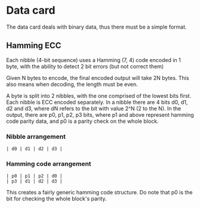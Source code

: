 # Data card

The data card deals with binary data, thus there must be a simple format.

## Hamming ECC

Each nibble (4-bit sequence) uses a Hamming (7, 4) code encoded in 1 byte, with the ability to detect 2 bit errors (but not correct them)

Given N bytes to encode, the final encoded output will take 2N bytes.
This also means when decoding, the length must be even.

A byte is split into 2 nibbles, with the one comprised of the lowest bits first.
Each nibble is ECC encoded separately.
In a nibble there are 4 bits d0, d1, d2 and d3, where dN refers to the bit with value 2^N (2 to the N).
In the output, there are p0, p1, p2, p3 bits, where p1 and above represent hamming code parity data, and p0 is a parity check on the whole block.

### Nibble arrangement

```
| d0 | d1 | d2 | d3 |
```

### Hamming code arrangement

```
| p0 | p1 | p2 | d0 |
| p3 | d1 | d2 | d3 |
```

This creates a fairly generic hamming code structure. Do note that p0 is the bit for checking the whole block's parity.
